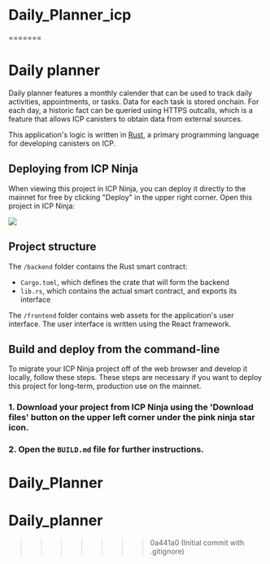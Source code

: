 # Daily_Planner_icp
=======
# Daily planner

Daily planner features a monthly calender that can be used to track daily activities, appointments, or tasks. Data for each task is stored onchain. For each day, a historic fact can be queried using HTTPS outcalls, which is a feature that allows ICP canisters to obtain data from external sources.

This application's logic is written in [Rust](https://internetcomputer.org/docs/building-apps/developer-tools/cdks/rust/intro-to-rust), a primary programming language for developing canisters on ICP.

## Deploying from ICP Ninja

When viewing this project in ICP Ninja, you can deploy it directly to the mainnet for free by clicking "Deploy" in the upper right corner. Open this project in ICP Ninja:

[![](https://icp.ninja/assets/open.svg)](https://icp.ninja/i?url=https://github.com/dfinity/examples/rust/daily_planner)

## Project structure

The `/backend` folder contains the Rust smart contract:

- `Cargo.toml`, which defines the crate that will form the backend
- `lib.rs`, which contains the actual smart contract, and exports its interface

The `/frontend` folder contains web assets for the application's user interface. The user interface is written using the React framework.

## Build and deploy from the command-line

To migrate your ICP Ninja project off of the web browser and develop it locally, follow these steps. These steps are necessary if you want to deploy this project for long-term, production use on the mainnet.

### 1. Download your project from ICP Ninja using the 'Download files' button on the upper left corner under the pink ninja star icon.

### 2. Open the `BUILD.md` file for further instructions.
# Daily_Planner
# Daily_planner
>>>>>>> 0a441a0 (Initial commit with .gitignore)
